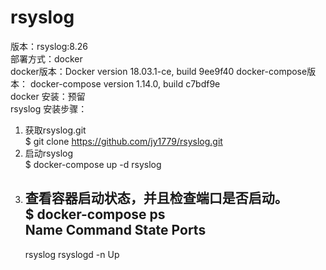 # rsyslog
版本：rsyslog:8.26  
部署方式：docker  
docker版本：Docker version 18.03.1-ce, build 9ee9f40
docker-compose版本： docker-compose version 1.14.0, build c7bdf9e  
docker 安装：预留  
rsyslog 安装步骤：  
1.  获取rsyslog.git  
    $ git clone https://github.com/jy1779/rsyslog.git
2.  启动rsyslog  
    $ docker-compose up -d rsyslog  
3.  查看容器启动状态，并且检查端口是否启动。  
    $ docker-compose ps  
    Name       Command     State   Ports  
    -------------------------------------  
    rsyslog   rsyslogd -n   Up  
